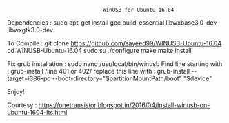                                    WinUSB for Ubuntu 16.04

Dependencies : sudo apt-get install gcc build-essential libwxbase3.0-dev libwxgtk3.0-dev

To Compile :
    git clone https://github.com/sayeed99/WINUSB-Ubuntu-16.04
    cd WINUSB-Ubuntu-16.04
    sudo su
    ./configure
    make
    make install

Fix grub installation : sudo nano /usr/local/bin/winusb
    Find line starting with : grub-install  /line 401 or 402/
    replace this line with : grub-install --target=i386-pc --boot-directory="$partitionMountPath/boot" "$device"

Enjoy!

   Courtesy : https://onetransistor.blogspot.in/2016/04/install-winusb-on-ubuntu-1604-lts.html
